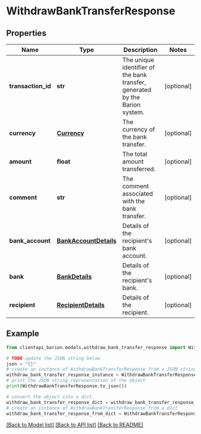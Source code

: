 # WithdrawBankTransferResponse


## Properties

Name | Type | Description | Notes
------------ | ------------- | ------------- | -------------
**transaction_id** | **str** | The unique identifier of the bank transfer, generated by the Barion system. | [optional] 
**currency** | [**Currency**](Currency.md) | The currency of the bank transfer. | [optional] 
**amount** | **float** | The total amount transferred. | [optional] 
**comment** | **str** | The comment associated with the bank transfer. | [optional] 
**bank_account** | [**BankAccountDetails**](BankAccountDetails.md) | Details of the recipient&#39;s bank account. | [optional] 
**bank** | [**BankDetails**](BankDetails.md) | Details of the recipient&#39;s bank. | [optional] 
**recipient** | [**RecipientDetails**](RecipientDetails.md) | Details of the recipient. | [optional] 

## Example

```python
from clientapi_barion.models.withdraw_bank_transfer_response import WithdrawBankTransferResponse

# TODO update the JSON string below
json = "{}"
# create an instance of WithdrawBankTransferResponse from a JSON string
withdraw_bank_transfer_response_instance = WithdrawBankTransferResponse.from_json(json)
# print the JSON string representation of the object
print(WithdrawBankTransferResponse.to_json())

# convert the object into a dict
withdraw_bank_transfer_response_dict = withdraw_bank_transfer_response_instance.to_dict()
# create an instance of WithdrawBankTransferResponse from a dict
withdraw_bank_transfer_response_from_dict = WithdrawBankTransferResponse.from_dict(withdraw_bank_transfer_response_dict)
```
[[Back to Model list]](../README.md#documentation-for-models) [[Back to API list]](../README.md#documentation-for-api-endpoints) [[Back to README]](../README.md)


